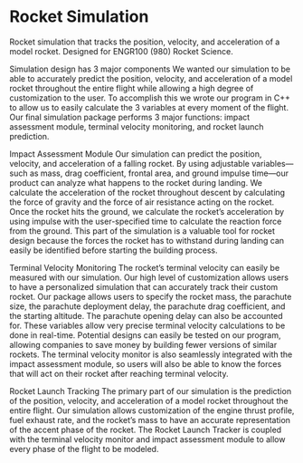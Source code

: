 # Rocket Simulation

Rocket simulation that tracks the position, velocity, and acceleration of a model rocket. Designed for ENGR100 (980) Rocket Science.

Simulation design has 3 major components We wanted our simulation to be able to accurately predict the position, velocity, and acceleration of a model rocket throughout the entire flight while allowing a high degree of customization to the user. To accomplish this we wrote our program in C++ to allow us to easily calculate the 3 variables at every moment of the flight. Our final simulation package performs 3 major functions: impact assessment module, terminal velocity monitoring, and rocket launch prediction.

Impact Assessment Module Our simulation can predict the position, velocity, and acceleration of a falling rocket. By using adjustable variables—such as mass, drag coefficient, frontal area, and ground impulse time—our product can analyze what happens to the rocket during landing. We calculate the acceleration of the rocket throughout descent by calculating the force of gravity and the force of air resistance acting on the rocket. Once the rocket hits the ground, we calculate the rocket’s acceleration by using impulse with the user-specified time to calculate the reaction force from the ground. This part of the simulation is a valuable tool for rocket design because the forces the rocket has to withstand during landing can easily be identified before starting the building process.

Terminal Velocity Monitoring The rocket’s terminal velocity can easily be measured with our simulation. Our high level of customization allows users to have a personalized simulation that can accurately track their custom rocket. Our package allows users to specify the rocket mass, the parachute size, the parachute deployment delay, the parachute drag coefficient, and the starting altitude. The parachute opening delay can also be accounted for. These variables allow very precise terminal velocity calculations to be done in real-time. Potential designs can easily be tested on our program, allowing companies to save money by building fewer versions of similar rockets. The terminal velocity monitor is also seamlessly integrated with the impact assessment module, so users will also be able to know the forces that will act on their rocket after reaching terminal velocity.

Rocket Launch Tracking The primary part of our simulation is the prediction of the position, velocity, and acceleration of a model rocket throughout the entire flight. Our simulation allows customization of the engine thrust profile, fuel exhaust rate, and the rocket’s mass to have an accurate representation of the accent phase of the rocket. The Rocket Launch Tracker is coupled with the terminal velocity monitor and impact assessment module to allow every phase of the flight to be modeled.
